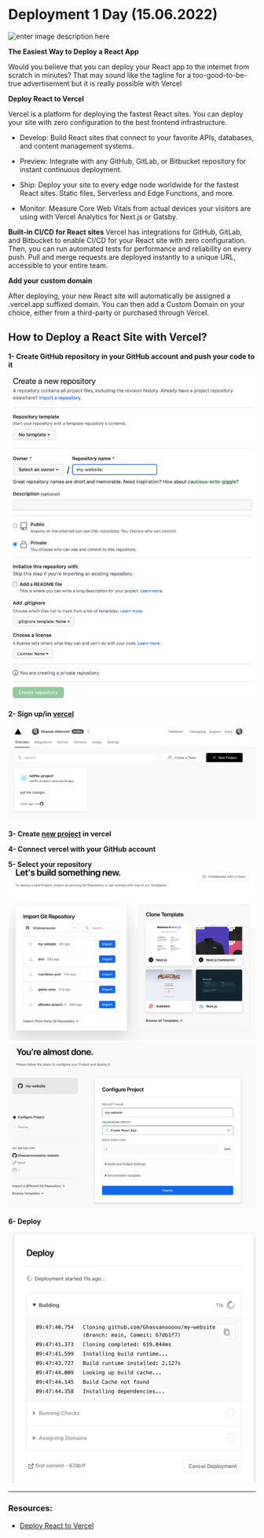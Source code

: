 # Deployment 1 Day (15.06.2022)

![enter image description here](https://blog.inedo.com/hs-fs/hubfs/Deployment%20Pipeline.jpg?width=2515&name=Deployment%20Pipeline.jpg)

**The Easiest Way to Deploy a React App**

Would you believe that you can deploy your React app to the internet from scratch in minutes? That may sound like the tagline for a too-good-to-be-true advertisement but it is really possible with Vercel

**Deploy React to Vercel**

Vercel is a platform for deploying the fastest React sites. You can deploy your site with zero configuration to the best frontend infrastructure.

- Develop: Build React sites that connect to your favorite APIs, databases, and content management systems.

- Preview: Integrate with any GitHub, GitLab, or Bitbucket repository for instant continuous deployment.

- Ship: Deploy your site to every edge node worldwide for the fastest React sites. Static files, Serverless and Edge Functions, and more.

- Monitor: Measure Core Web Vitals from actual devices your visitors are using with Vercel Analytics for Next.js or Gatsby.


**Built-in CI/CD for React sites**
Vercel has integrations for GitHub, GitLab, and Bitbucket to enable CI/CD for your React site with zero configuration. Then, you can run automated tests for performance and reliability on every push. Pull and merge requests are deployed instantly to a unique URL, accessible to your entire team.


**Add your custom domain**

After deploying, your new React site will automatically be assigned a .vercel.app suffixed domain. You can then add a Custom Domain on your choice, either from a third-party or purchased through Vercel.

## How to Deploy a React Site with Vercel?

**1- Create GitHub repository in your GitHub account and push your code to it**

![enter image description here](./create-repo.png)


**2- Sign up/in [vercel](https://vercel.com)**

 ![enter image description here](./vercel.png)
 

**3- Create [new project](https://vercel.com/new) in vercel**

**4- Connect vercel with your GitHub account**

**5- Select your repository**
 ![enter image description here](./repos.png)
 ![enter image description here](./select-repo.png)
 
 **6- Deploy**

 ![enter image description here](./deploy.png)
 
---

### Resources:

- [Deploy React to Vercel](https://vercel.com/guides/deploying-react-with-vercel#deploy-react-to-vercel)
